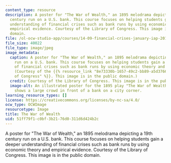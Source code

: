 ```yaml
---
content_type: resource
description: A poster for "The War of Wealth," an 1895 melodrama depicting a 19th
  century run on a U.S. bank. This course focuses on helping students gain a deeper
  understanding of financial crises such as bank runs by using economic theory and
  empirical evidence. Courtesy of the Library of Congress. This image is in the public
  domain.
file: /ol-ocw-studio-app/courses/14-09-financial-crises-january-iap-2016/51ff79f1c0bf3b2176d0311d6d424b2c_14-09iap16.jpg
file_size: 40022
file_type: image/jpeg
image_metadata:
  caption: A poster for "The War of Wealth," an 1895 melodrama depicting a 19th century
    run on a U.S. bank. This course focuses on helping students gain a deeper understanding
    of financial crises such as bank runs by using economic theory and empirical evidence.
    (Courtesy of the {{% resource_link "8e73330b-1657-49c2-bb89-a5d3766a0779" "Library
    of Congress" %}}. This image is in the public domain.)
  credit: Courtesy of the Library of Congress. This image is in the public domain.
  image-alt: An illustrated poster for the 1895 play "The War of Wealth." The poster
    shows a large crowd in front of a bank on a city corner.
learning_resource_types: []
license: https://creativecommons.org/licenses/by-nc-sa/4.0/
ocw_type: OCWImage
resourcetype: Image
title: The War of Wealth
uid: 51ff79f1-c0bf-3b21-76d0-311d6d424b2c
---
```

A poster for "The War of Wealth," an 1895 melodrama depicting a 19th century run on a U.S. bank. This course focuses on helping students gain a deeper understanding of financial crises such as bank runs by using economic theory and empirical evidence. Courtesy of the Library of Congress. This image is in the public domain.
